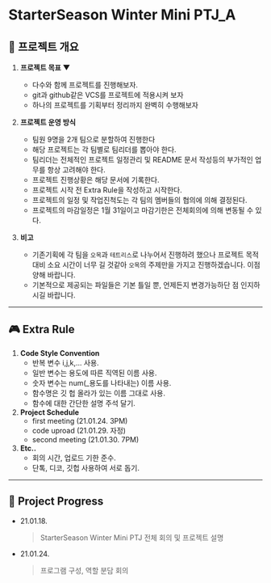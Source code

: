 # StarterSeason Winter Mini PTJ_A

## 🎲 **프로젝트 개요**
1. **프로젝트 목표 ▼**  

    - 다수와 함께 프로젝트를 진행해보자.
    - git과 github같은 VCS를 프로젝트에 적용시켜 보자
    - 하나의 프로젝트를 기획부터 정리까지 완벽히 수행해보자

2. **프로젝트 운영 방식**

    - 팀원 9명을 2개 팀으로 분할하여 진행한다
    - 해당 프로젝트는 각 팀별로 팀리더를 뽑아야 한다.
    - 팀리더는 전체적인 프로젝트 일정관리 및 README 문서 작성등의 부가적인 업무를 항상 고려해야 한다. 
    - 프로젝트 진행상황은 해당 문서에 기록한다.
    - 프로젝트 시작 전 Extra Rule을 작성하고 시작한다.
    - 프로젝트의 일정 및 작업진척도는 각 팀의 멤버들의 협의에 의해 결정된다.
    - 프로젝트의 마감일정은 1월 31일이고 마감기한은 전체회의에 의해 변동될 수 있다.
3. **비고**
    - 기존기획에 각 팀을 `오목`과 `테트리스`로 나누어서 진행하려 했으나 프로젝트 목적대비 소요 시간이 너무 길 것같아 `오목`의 주제만을 가지고 진행하겠습니다. 이점 양해 바랍니다.
    - 기본적으로 제공되는 파일들은 기본 틀일 뿐, 언제든지 변경가능하단 점 인지하시길 바랍니다.
___

## 🎮 Extra Rule
1. **Code Style Convention**
    - 반복 변수 i,j,k,... 사용.
    - 일반 변수는 용도에 따른 직역된 이름 사용.
    - 숫자 변수는 num(_용도를 나타내는) 이름 사용.
    - 함수명은 깃 헙 올라가 있는 이름 그대로 사용.
    - 함수에 대한 간단한 설명 주석 달기.
2. **Project Schedule**
    - first meeting (21.01.24. 3PM)
    - code uproad (21.01.29. 자정)
    - second meeting (21.01.30. 7PM)
3. **Etc..**
    - 회의 시간, 업로드 기한 준수.
    - 단톡, 디코, 깃헙 사용하여 서로 돕기.
___

## 🎨 Project Progress
  
  - 21.01.18.

    > StarterSeason Winter Mini PTJ 전체 회의 및 프로젝트 설명
  
  - 21.01.24.
  
    > 프로그램 구성, 역할 분담 회의
